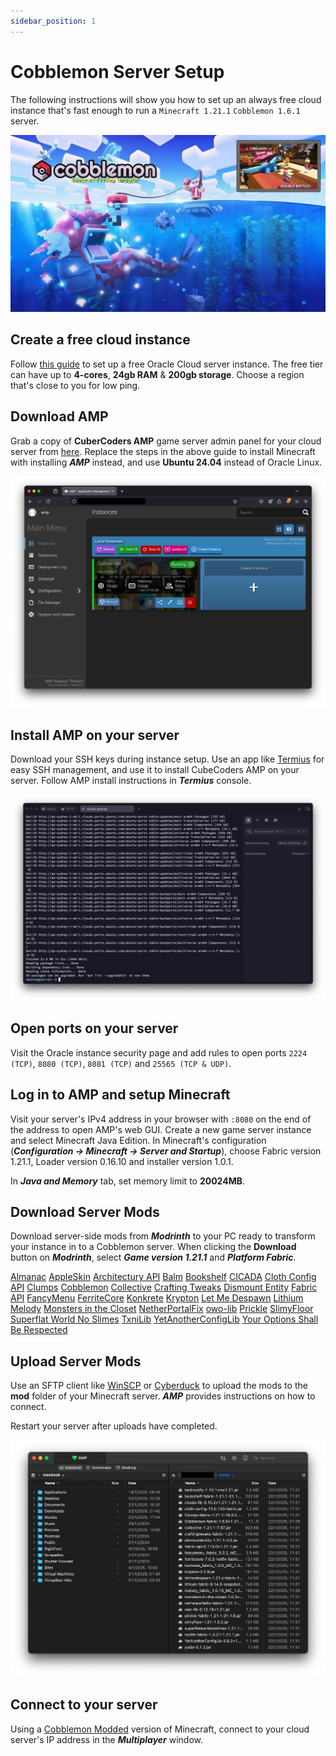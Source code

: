```yaml
---
sidebar_position: 1
---
```


# Cobblemon Server Setup

The following instructions will show you how to set up an always free cloud instance that's fast enough to run a `Minecraft 1.21.1` `Cobblemon 1.6.1` server.

![Minecraft Cobblemon](./img/minecraft-cobblemon.jpg)

## Create a free cloud instance

Follow [this guide](https://blogs.oracle.com/developers/post/how-to-set-up-and-run-a-really-powerful-free-minecraft-server-in-the-cloud) to set up a free Oracle Cloud server instance. The free tier can have up to **4-cores**, **24gb RAM** & **200gb storage**. Choose a region that's close to you for low ping.

## Download AMP

Grab a copy of **CuberCoders AMP** game server admin panel for your cloud server from [here](https://cubecoders.com/AMP). Replace the steps in the above guide to install Minecraft with installing ***AMP*** instead, and use **Ubuntu 24.04** instead of Oracle Linux.

![CubeCoders AMP](./img/cubecoders-amp.png)

## Install AMP on your server

Download your SSH keys during instance setup. Use an app like [Termius](https://termius.com) for easy SSH management, and use it to install CubeCoders AMP on your server. Follow AMP install instructions in ***Termius*** console.

![Termius SSH Client](./img/termius.png)

## Open ports on your server

Visit the Oracle instance security page and add rules to open ports `2224 (TCP)`, `8080 (TCP)`, `8081 (TCP)` and `25565 (TCP & UDP)`.

## Log in to AMP and setup Minecraft

Visit your server's IPv4 address in your browser with `:8080` on the end of the address to open AMP's web GUI. Create a new game server instance and select Minecraft Java Edition. In Minecraft's configuration (***Configuration -> Minecraft -> Server and Startup***), choose Fabric version 1.21.1, Loader version 0.16.10 and installer version 1.0.1. 

In ***Java and Memory*** tab, set memory limit to **20024MB**.

## Download Server Mods

Download server-side mods from ***Modrinth*** to your PC ready to transform your instance in to a Cobblemon server. When clicking the **Download** button on ***Modrinth***, select ***Game version 1.21.1*** and ***Platform Fabric***.

[Almanac](https://modrinth.com/mod/almanac)
[AppleSkin](https://modrinth.com/mod/appleskin)
[Architectury API](https://modrinth.com/mod/architectury-api)
[Balm](https://modrinth.com/mod/balm)
[Bookshelf](https://modrinth.com/mod/bookshelf-lib)
[CICADA](https://modrinth.com/mod/cicada)
[Cloth Config API](https://modrinth.com/mod/cloth-config)
[Clumps](https://modrinth.com/mod/clumps)
[Cobblemon](https://modrinth.com/mod/cobblemon)
[Collective](https://modrinth.com/mod/collective)
[Crafting Tweaks](https://modrinth.com/mod/crafting-tweaks)
[Dismount Entity](https://modrinth.com/mod/dismount-entity)
[Fabric API](https://modrinth.com/mod/fabric-api)
[FancyMenu](https://modrinth.com/mod/fancymenu)
[FerriteCore](https://modrinth.com/mod/ferrite-core)
[Konkrete](https://modrinth.com/mod/konkrete)
[Krypton](https://modrinth.com/mod/krypton)
[Let Me Despawn](https://modrinth.com/mod/lmd)
[Lithium](https://modrinth.com/mod/lithium)
[Melody](https://modrinth.com/mod/melody)
[Monsters in the Closet](https://modrinth.com/mod/monsters-in-the-closet)
[NetherPortalFix](https://modrinth.com/mod/netherportalfix)
[owo-lib](https://modrinth.com/mod/owo-lib)
[Prickle](https://modrinth.com/mod/prickle)
[SlimyFloor](https://www.curseforge.com/minecraft/mc-mods/slimyfloor)
[Superflat World No Slimes](https://modrinth.com/mod/superflat-world-no-slimes)
[TxniLib](https://modrinth.com/mod/txnilib)
[YetAnotherConfigLib](https://modrinth.com/mod/yacl)
[Your Options Shall Be Respected](https://modrinth.com/mod/yosbr)

## Upload Server Mods

Use an SFTP client like [WinSCP](https://winscp.net/eng/download.php) or [Cyberduck](https://cyberduck.io) to upload the mods to the **mod** folder of your Minecraft server. ***AMP*** provides instructions on how to connect.

Restart your server after uploads have completed.

![SFTP Client](./img/sftp-client.png)

## Connect to your server

Using a [Cobblemon Modded](../minecraft/cobblemon-mod.md) version of Minecraft, connect to your cloud server's IP address in the ***Multiplayer*** window.